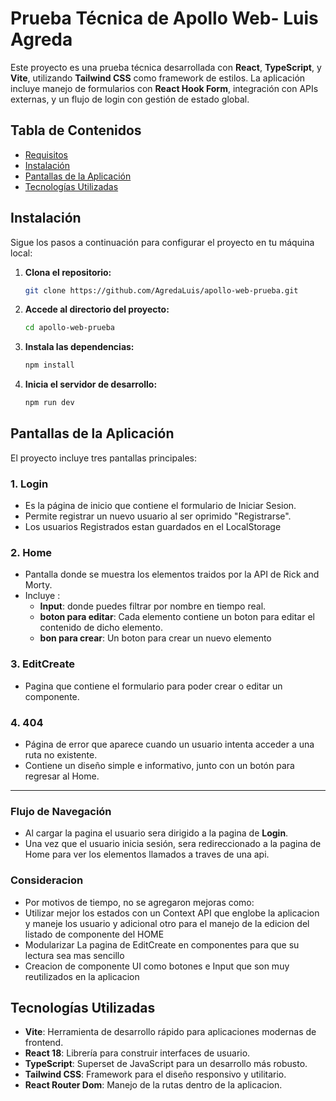 # Prueba Técnica de Apollo Web- Luis Agreda

Este proyecto es una prueba técnica desarrollada con **React**, **TypeScript**, y **Vite**, utilizando **Tailwind CSS** como framework de estilos. La aplicación incluye manejo de formularios con **React Hook Form**, integración con APIs externas, y un flujo de login con gestión de estado global.

## Tabla de Contenidos

- [Requisitos](#requisitos)
- [Instalación](#instalación)
- [Pantallas de la Aplicación](#Pantallas-de-la-Aplicación)
- [Tecnologías Utilizadas](#Tecnologías-Utilizadas)



## Instalación

Sigue los pasos a continuación para configurar el proyecto en tu máquina local:

1. **Clona el repositorio:**

   ```bash
   git clone https://github.com/AgredaLuis/apollo-web-prueba.git

2. **Accede al directorio del proyecto:**

   ```bash
   cd apollo-web-prueba

3. **Instala las dependencias:**

     ```bash
     npm install

4. **Inicia el servidor de desarrollo:**

     ```bash
     npm run dev


## Pantallas de la Aplicación

El proyecto incluye tres pantallas principales:

### 1. **Login**
- Es la página de inicio que contiene el formulario de Iniciar Sesion.
- Permite registrar un nuevo usuario al ser oprimido "Registrarse".
- Los usuarios Registrados estan guardados en el LocalStorage

### 2. **Home**
- Pantalla donde se muestra los elementos traidos por la API de Rick and Morty.
- Incluye :
  - **Input**: donde puedes filtrar por nombre en tiempo real.
  - **boton para editar**: Cada elemento contiene un boton para editar el contenido de dicho elemento.
  - **bon para crear**: Un boton para crear un nuevo elemento
### 3. **EditCreate**
- Pagina que contiene el formulario para poder crear o editar un componente.

### 4. **404**
- Página de error que aparece cuando un usuario intenta acceder a una ruta no existente.
- Contiene un diseño simple e informativo, junto con un botón para regresar al Home.

---

### Flujo de Navegación

- Al cargar la pagina el usuario sera dirigido a la pagina de **Login**.
- Una vez que el usuario inicia sesión, sera redireccionado a la pagina de Home para ver los elementos llamados a traves de una api.

### Consideracion
- Por motivos de tiempo, no se agregaron mejoras como:
- Utilizar mejor los estados con un Context API que englobe la aplicacion y maneje los usuario y adicional otro para el manejo de la edicion del listado de componente del HOME
- Modularizar La pagina de EditCreate en componentes para que su lectura sea mas sencillo
- Creacion de componente UI como botones e Input que son muy reutilizados en la aplicacion

## Tecnologías Utilizadas

- **Vite**: Herramienta de desarrollo rápido para aplicaciones modernas de frontend.
- **React 18**: Librería para construir interfaces de usuario.
- **TypeScript**: Superset de JavaScript para un desarrollo más robusto.
- **Tailwind CSS**: Framework para el diseño responsivo y utilitario.
- **React Router Dom**: Manejo de la rutas dentro de la aplicacion.


